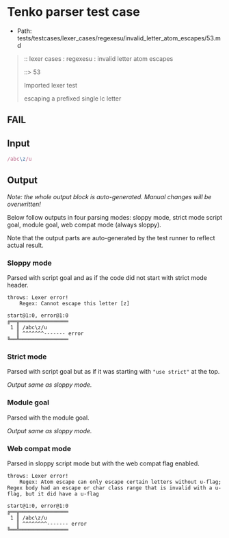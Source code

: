 # Tenko parser test case

- Path: tests/testcases/lexer_cases/regexesu/invalid_letter_atom_escapes/53.md

> :: lexer cases : regexesu : invalid letter atom escapes
>
> ::> 53
>
> Imported lexer test
>
> escaping a prefixed single lc letter

## FAIL

## Input

`````js
/abc\z/u
`````

## Output

_Note: the whole output block is auto-generated. Manual changes will be overwritten!_

Below follow outputs in four parsing modes: sloppy mode, strict mode script goal, module goal, web compat mode (always sloppy).

Note that the output parts are auto-generated by the test runner to reflect actual result.

### Sloppy mode

Parsed with script goal and as if the code did not start with strict mode header.

`````
throws: Lexer error!
    Regex: Cannot escape this letter [z]

start@1:0, error@1:0
╔══╦════════════════
 1 ║ /abc\z/u
   ║ ^^^^^^^------- error
╚══╩════════════════

`````

### Strict mode

Parsed with script goal but as if it was starting with `"use strict"` at the top.

_Output same as sloppy mode._

### Module goal

Parsed with the module goal.

_Output same as sloppy mode._

### Web compat mode

Parsed in sloppy script mode but with the web compat flag enabled.

`````
throws: Lexer error!
    Regex: Atom escape can only escape certain letters without u-flag; Regex body had an escape or char class range that is invalid with a u-flag, but it did have a u-flag

start@1:0, error@1:0
╔══╦════════════════
 1 ║ /abc\z/u
   ║ ^^^^^^^^------- error
╚══╩════════════════

`````

